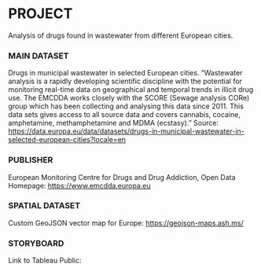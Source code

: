 # PROJECT
Analysis of drugs found in wastewater from different European cities. 

### MAIN DATASET 
Drugs in municipal wastewater in selected European cities.
“Wastewater analysis is a rapidly developing scientific discipline with the potential for monitoring real-time data on geographical and temporal trends in illicit drug use. The EMCDDA works closely with the SCORE (Sewage analysis CORe) group which has been collecting and analysing this data since 2011. This data sets gives access to all source data and covers cannabis, cocaine, amphetamine, methamphetamine and MDMA (ecstasy).” Source: https://data.europa.eu/data/datasets/drugs-in-municipal-wastewater-in-selected-european-cities?locale=en 

### PUBLISHER
European Monitoring Centre for Drugs and Drug Addiction, Open Data
Homepage: https://www.emcdda.europa.eu 

### SPATIAL DATASET
Custom GeoJSON vector map for Europe: https://geojson-maps.ash.ms/

### STORYBOARD
Link to Tableau Public: 
